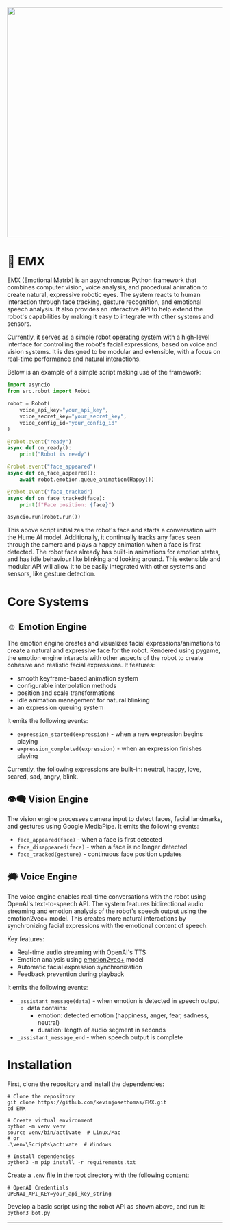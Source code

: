 <img src="https://github.com/user-attachments/assets/75486b62-3325-4bb6-90c4-948af61f5b96" width="900px" height="536.5px" />

# 👾 EMX

EMX (Emotional Matrix) is an asynchronous Python framework that combines computer vision, voice analysis, and procedural animation to create natural, expressive robotic eyes. The system reacts to human interaction through face tracking, gesture recognition, and emotional speech analysis. It also provides an interactive API to help extend the robot's capabilities by making it easy to integrate with other systems and sensors.

Currently, it serves as a simple robot operating system with a high-level interface for controlling the robot's facial expressions, based on voice and vision systems. It is designed to be modular and extensible, with a focus on real-time performance and natural interactions.

Below is an example of a simple script making use of the framework:

```python
import asyncio
from src.robot import Robot

robot = Robot(
    voice_api_key="your_api_key",
    voice_secret_key="your_secret_key",
    voice_config_id="your_config_id"
)

@robot.event("ready")
async def on_ready():
    print("Robot is ready")

@robot.event("face_appeared")
async def on_face_appeared():
    await robot.emotion.queue_animation(Happy())

@robot.event("face_tracked")
async def on_face_tracked(face):
    print(f"Face position: {face}")

asyncio.run(robot.run())
```

This above script initializes the robot's face and starts a conversation with the Hume AI model. Additionally, it continually tracks any faces seen through the camera and plays a happy animation when a face is first detected. The robot face already has built-in animations for emotion states, and has idle behaviour like blinking and looking around. This extensible and modular API will allow it to be easily integrated with other systems and sensors, like gesture detection.

# Core Systems

## ☺︎ Emotion Engine

The emotion engine creates and visualizes facial expressions/animations to create a natural and expressive face for the robot. Rendered using pygame, the emotion engine interacts with other aspects of the robot to create cohesive and realistic facial expressions. It features:

- smooth keyframe-based animation system
- configurable interpolation methods
- position and scale transformations
- idle animation management for natural blinking
- an expression queuing system

It emits the following events:

- `expression_started(expression)` - when a new expression begins playing
- `expression_completed(expression)` - when an expression finishes playing

Currently, the following expressions are built-in: neutral, happy, love, scared, sad, angry, blink.

## 👁️‍🗨️ Vision Engine

The vision engine processes camera input to detect faces, facial landmarks, and gestures using Google MediaPipe. It emits the following events:

- `face_appeared(face)` - when a face is first detected
- `face_disappeared(face)` - when a face is no longer detected
- `face_tracked(gesture)` - continuous face position updates

## 🗯️ Voice Engine

The voice engine enables real-time conversations with the robot using OpenAI's text-to-speech API. The system features bidirectional audio streaming and emotion analysis of the robot's speech output using the emotion2vec+ model. This creates more natural interactions by synchronizing facial expressions with the emotional content of speech.

Key features:

- Real-time audio streaming with OpenAI's TTS
- Emotion analysis using [emotion2vec+](https://huggingface.co/emotion2vec/emotion2vec_plus_base) model
- Automatic facial expression synchronization
- Feedback prevention during playback

It emits the following events:

- `_assistant_message(data)` - when emotion is detected in speech output
  - data contains:
    - emotion: detected emotion (happiness, anger, fear, sadness, neutral)
    - duration: length of audio segment in seconds
- `_assistant_message_end` - when speech output is complete

# Installation

First, clone the repository and install the dependencies:

```
# Clone the repository
git clone https://github.com/kevinjosethomas/EMX.git
cd EMX

# Create virtual environment
python -m venv venv
source venv/bin/activate  # Linux/Mac
# or
.\venv\Scripts\activate  # Windows

# Install dependencies
python3 -m pip install -r requirements.txt
```

Create a `.env` file in the root directory with the following content:

```env
# OpenAI Credentials
OPENAI_API_KEY=your_api_key_string
```

Develop a basic script using the robot API as shown above, and run it:
`python3 bot.py`

---
